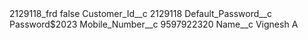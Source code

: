 <?xml version="1.0" encoding="UTF-8"?>
<CustomMetadata xmlns="http://soap.sforce.com/2006/04/metadata" xmlns:xsi="http://www.w3.org/2001/XMLSchema-instance" xmlns:xsd="http://www.w3.org/2001/XMLSchema">
    <label>2129118_frd</label>
    <protected>false</protected>
    <values>
        <field>Customer_Id__c</field>
        <value xsi:type="xsd:string">2129118</value>
    </values>
    <values>
        <field>Default_Password__c</field>
        <value xsi:type="xsd:string">Password$2023</value>
    </values>
    <values>
        <field>Mobile_Number__c</field>
        <value xsi:type="xsd:string">9597922320</value>
    </values>
    <values>
        <field>Name__c</field>
        <value xsi:type="xsd:string">Vignesh A</value>
    </values>
</CustomMetadata>
